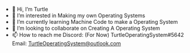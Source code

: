 - 👋 Hi, I’m Turtle
- 👀 I’m interested in Making my own Operating Systems
- 🌱 I’m currently learning Machine Code to make a Operating System
- 💞️ I’m looking to collaborate on Creating A Operating System
- 📫 How to reach me Discord: (For Now) TurtleOperatingSystem#5642 Email: TurtleOperatingSystem@outlook.com

<!---
TurtleOperatingSystem/TurtleOperatingSystem is a ✨ special ✨ repository because its `README.md` (this file) appears on your GitHub profile.
You can click the Preview link to take a look at your changes.
--->
